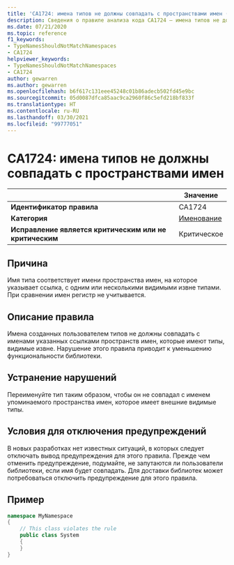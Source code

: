 ```yaml
---
title: 'CA1724: имена типов не должны совпадать с пространствами имен (анализ кода)'
description: Сведения о правиле анализа кода CA1724 — имена типов не должны совпадать с пространствами имен
ms.date: 07/21/2020
ms.topic: reference
f1_keywords:
- TypeNamesShouldNotMatchNamespaces
- CA1724
helpviewer_keywords:
- TypeNamesShouldNotMatchNamespaces
- CA1724
author: gewarren
ms.author: gewarren
ms.openlocfilehash: b6f617c131eee45248c01b86adecb502fd45e9bc
ms.sourcegitcommit: 05d0087dfca85aac9ca2960f86c5efd218bf833f
ms.translationtype: HT
ms.contentlocale: ru-RU
ms.lasthandoff: 03/30/2021
ms.locfileid: "99777051"
---
```

# <a name="ca1724-type-names-should-not-match-namespaces"></a>CA1724: имена типов не должны совпадать с пространствами имен

| | Значение |
|-|-|
| **Идентификатор правила** |CA1724|
| **Категория** |[Именование](naming-warnings.md)|
| **Исправление является критическим или не критическим** |Критическое|

## <a name="cause"></a>Причина

Имя типа соответствует имени пространства имен, на которое указывает ссылка, с одним или несколькими видимыми извне типами. При сравнении имен регистр не учитывается.

## <a name="rule-description"></a>Описание правила

Имена созданных пользователем типов не должны совпадать с именами указанных ссылками пространств имен, которые имеют типы, видимые извне. Нарушение этого правила приводит к уменьшению функциональности библиотеки.

## <a name="how-to-fix-violations"></a>Устранение нарушений

Переименуйте тип таким образом, чтобы он не совпадал с именем упоминаемого пространства имен, которое имеет внешние видимые типы.

## <a name="when-to-suppress-warnings"></a>Условия для отключения предупреждений

В новых разработках нет известных ситуаций, в которых следует отключать вывод предупреждения для этого правила. Прежде чем отменить предупреждение, подумайте, не запутаются ли пользователи библиотеки, если имя будет совпадать. Для доставки библиотек может потребоваться отключить предупреждение для этого правила.

## <a name="example"></a>Пример

```csharp
namespace MyNamespace
{
    // This class violates the rule
    public class System
    {
    }
}
```
